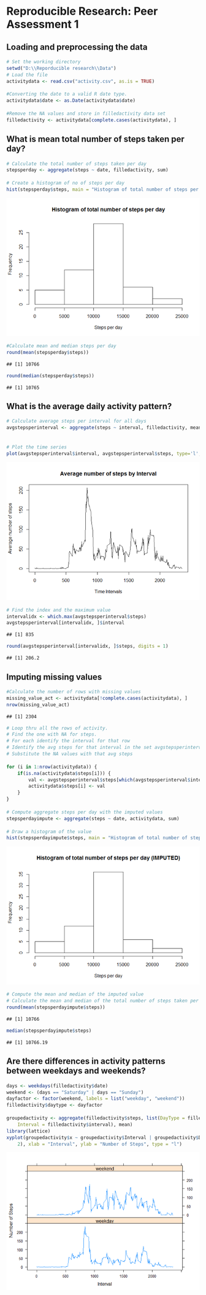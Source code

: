 # Reproducible Research: Peer Assessment 1


## Loading and preprocessing the data

```r
# Set the working directory
setwd("D:\\Reporducible research\\Data")
# Load the file
activitydata <- read.csv("activity.csv", as.is = TRUE)

#Converting the date to a valid R date type.
activitydata$date <- as.Date(activitydata$date)

#Remove the NA values and store in filledactivity data set
filledactivity <- activitydata[complete.cases(activitydata), ]
```



## What is mean total number of steps taken per day?

```r
# Calculate the total number of steps taken per day
stepsperday <- aggregate(steps ~ date, filledactivity, sum)

# Create a histogram of no of steps per day
hist(stepsperday$steps, main = "Histogram of total number of steps per day", xlab = "Steps per day")
```

![](PA1_template_files/figure-html/unnamed-chunk-2-1.png) 

```r
#Calculate mean and median steps per day 
round(mean(stepsperday$steps))
```

```
## [1] 10766
```

```r
round(median(stepsperday$steps))
```

```
## [1] 10765
```

## What is the average daily activity pattern?


```r
# Calculate average steps per interval for all days 
avgstepsperinterval <- aggregate(steps ~ interval, filledactivity, mean)


# Plot the time series
plot(avgstepsperinterval$interval, avgstepsperinterval$steps, type='l', col=1, main="Average number of steps by Interval", xlab="Time Intervals", ylab="Average number of steps")
```

![](PA1_template_files/figure-html/unnamed-chunk-3-1.png) 

```r
# Find the index and the maximum value
intervalidx <- which.max(avgstepsperinterval$steps)
avgstepsperinterval[intervalidx, ]$interval
```

```
## [1] 835
```

```r
round(avgstepsperinterval[intervalidx, ]$steps, digits = 1)
```

```
## [1] 206.2
```

## Imputing missing values

```r
#Calculate the number of rows with missing values
missing_value_act <- activitydata[!complete.cases(activitydata), ]
nrow(missing_value_act)
```

```
## [1] 2304
```

```r
# Loop thru all the rows of activity.
# Find the one with NA for steps.
# For each identify the interval for that row
# Identify the avg steps for that interval in the set avgstepsperinterval
# Substitute the NA values with that avg steps

for (i in 1:nrow(activitydata)) {
    if(is.na(activitydata$steps[i])) {
        val <- avgstepsperinterval$steps[which(avgstepsperinterval$interval == activitydata$interval[i])]
        activitydata$steps[i] <- val 
    }
}

# Compute aggregate steps per day with the imputed values
stepsperdayimpute <- aggregate(steps ~ date, activitydata, sum)

# Draw a histogram of the value 
hist(stepsperdayimpute$steps, main = "Histogram of total number of steps per day (IMPUTED)", xlab = "Steps per day")
```

![](PA1_template_files/figure-html/unnamed-chunk-4-1.png) 

```r
# Compute the mean and median of the imputed value
# Calculate the mean and median of the total number of steps taken per day
round(mean(stepsperdayimpute$steps))
```

```
## [1] 10766
```

```r
median(stepsperdayimpute$steps)
```

```
## [1] 10766.19
```
## Are there differences in activity patterns between weekdays and weekends?


```r
days <- weekdays(filledactivity$date)
weekend <- (days == "Saturday" | days == "Sunday")
dayfactor <- factor(weekend, labels = list("weekday", "weekend"))
filledactivity$daytype <- dayfactor

groupedactivity <- aggregate(filledactivity$steps, list(DayType = filledactivity$daytype, 
    Interval = filledactivity$interval), mean)
library(lattice)
xyplot(groupedactivity$x ~ groupedactivity$Interval | groupedactivity$DayType, layout = c(1, 
    2), xlab = "Interval", ylab = "Number of Steps", type = "l")
```

![](PA1_template_files/figure-html/unnamed-chunk-5-1.png) 

